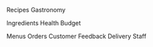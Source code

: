 Recipes
    Gastronomy

Ingredients
    Health
    Budget

Menus
Orders
Customer Feedback
Delivery Staff
